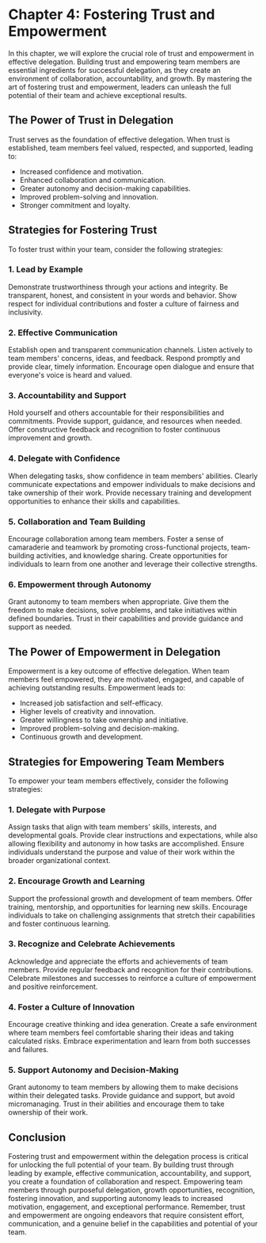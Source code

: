 Chapter 4: Fostering Trust and Empowerment
==========================================

In this chapter, we will explore the crucial role of trust and empowerment in effective delegation. Building trust and empowering team members are essential ingredients for successful delegation, as they create an environment of collaboration, accountability, and growth. By mastering the art of fostering trust and empowerment, leaders can unleash the full potential of their team and achieve exceptional results.

The Power of Trust in Delegation
--------------------------------

Trust serves as the foundation of effective delegation. When trust is established, team members feel valued, respected, and supported, leading to:

* Increased confidence and motivation.
* Enhanced collaboration and communication.
* Greater autonomy and decision-making capabilities.
* Improved problem-solving and innovation.
* Stronger commitment and loyalty.

Strategies for Fostering Trust
------------------------------

To foster trust within your team, consider the following strategies:

### 1. Lead by Example

Demonstrate trustworthiness through your actions and integrity. Be transparent, honest, and consistent in your words and behavior. Show respect for individual contributions and foster a culture of fairness and inclusivity.

### 2. Effective Communication

Establish open and transparent communication channels. Listen actively to team members' concerns, ideas, and feedback. Respond promptly and provide clear, timely information. Encourage open dialogue and ensure that everyone's voice is heard and valued.

### 3. Accountability and Support

Hold yourself and others accountable for their responsibilities and commitments. Provide support, guidance, and resources when needed. Offer constructive feedback and recognition to foster continuous improvement and growth.

### 4. Delegate with Confidence

When delegating tasks, show confidence in team members' abilities. Clearly communicate expectations and empower individuals to make decisions and take ownership of their work. Provide necessary training and development opportunities to enhance their skills and capabilities.

### 5. Collaboration and Team Building

Encourage collaboration among team members. Foster a sense of camaraderie and teamwork by promoting cross-functional projects, team-building activities, and knowledge sharing. Create opportunities for individuals to learn from one another and leverage their collective strengths.

### 6. Empowerment through Autonomy

Grant autonomy to team members when appropriate. Give them the freedom to make decisions, solve problems, and take initiatives within defined boundaries. Trust in their capabilities and provide guidance and support as needed.

The Power of Empowerment in Delegation
--------------------------------------

Empowerment is a key outcome of effective delegation. When team members feel empowered, they are motivated, engaged, and capable of achieving outstanding results. Empowerment leads to:

* Increased job satisfaction and self-efficacy.
* Higher levels of creativity and innovation.
* Greater willingness to take ownership and initiative.
* Improved problem-solving and decision-making.
* Continuous growth and development.

Strategies for Empowering Team Members
--------------------------------------

To empower your team members effectively, consider the following strategies:

### 1. Delegate with Purpose

Assign tasks that align with team members' skills, interests, and developmental goals. Provide clear instructions and expectations, while also allowing flexibility and autonomy in how tasks are accomplished. Ensure individuals understand the purpose and value of their work within the broader organizational context.

### 2. Encourage Growth and Learning

Support the professional growth and development of team members. Offer training, mentorship, and opportunities for learning new skills. Encourage individuals to take on challenging assignments that stretch their capabilities and foster continuous learning.

### 3. Recognize and Celebrate Achievements

Acknowledge and appreciate the efforts and achievements of team members. Provide regular feedback and recognition for their contributions. Celebrate milestones and successes to reinforce a culture of empowerment and positive reinforcement.

### 4. Foster a Culture of Innovation

Encourage creative thinking and idea generation. Create a safe environment where team members feel comfortable sharing their ideas and taking calculated risks. Embrace experimentation and learn from both successes and failures.

### 5. Support Autonomy and Decision-Making

Grant autonomy to team members by allowing them to make decisions within their delegated tasks. Provide guidance and support, but avoid micromanaging. Trust in their abilities and encourage them to take ownership of their work.

Conclusion
----------

Fostering trust and empowerment within the delegation process is critical for unlocking the full potential of your team. By building trust through leading by example, effective communication, accountability, and support, you create a foundation of collaboration and respect. Empowering team members through purposeful delegation, growth opportunities, recognition, fostering innovation, and supporting autonomy leads to increased motivation, engagement, and exceptional performance. Remember, trust and empowerment are ongoing endeavors that require consistent effort, communication, and a genuine belief in the capabilities and potential of your team.
